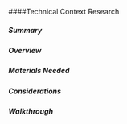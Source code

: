 ####Technical Context Research

##### Summary

##### Overview

##### Materials Needed 

##### Considerations

##### Walkthrough
